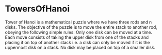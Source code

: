 # TowersOfHanoi
Tower of Hanoi is a mathematical puzzle where we have three rods and n disks. The objective of the puzzle is to move the entire stack to another rod, obeying the following simple rules:   Only one disk can be moved at a time. Each move consists of taking the upper disk from one of the stacks and placing it on top of another stack i.e. a disk can only be moved if it is the uppermost disk on a stack. No disk may be placed on top of a smaller disk.
